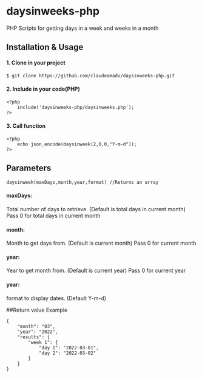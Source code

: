 # daysinweeks-php
PHP Scripts for getting days in a week and weeks in a month

## Installation & Usage
#### 1. Clone in your project
```
$ git clone https://github.com/claudeamadu/daysinweeks-php.git
```

#### 2. Include in your code(PHP)
```
<?php
	include('daysinweeks-php/daysinweeks.php');
?>
```

#### 3. Call function
```
<?php
	echo json_encode(daysinweek(2,0,0,"Y-m-d"));
?>
```

## Parameters
```
daysinweek(maxDays,month,year,format) //Returns an array
```
#### maxDays:
Total number of days to retrieve. (Default is total days in current month)
Pass 0 for total days in current month
#### month:
Month to get days from. (Default is current month)
Pass 0 for current month
#### year:
Year to get month from. (Default is current year)
Pass 0 for current year
#### year:
format to display dates. (Default Y-m-d)

##Return value Example
```
{
	"month": "03",
	"year": "2022",
	"results": {
		"week 1": {
			"day 1": "2022-03-01",
			"day 2": "2022-03-02"
		}
	}
}
```